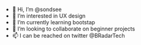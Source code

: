 - 👋 Hi, I’m @sondsee
- 👀 I’m interested in UX design
- 🌱 I’m currently learning bootstap
- 💞️ I’m looking to collaborate on beginner projects
- 📫 I can be reached on twitter @BRadarTech

<!---
sondsee/sondsee is a ✨ special ✨ repository because its `README.md` (this file) appears on your GitHub profile.
You can click the Preview link to take a look at your changes.
--->

